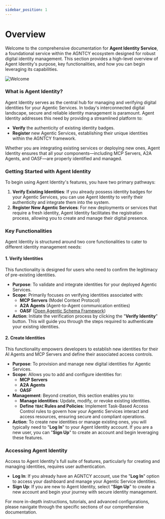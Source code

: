 ```yaml
---
sidebar_position: 1
---
```


# Overview

Welcome to the comprehensive documentation for **Agent Identity Service**, a foundational service within the AGNTCY ecosystem designed for robust digital identity management. This section provides a high-level overview of Agent Identity's purpose, key functionalities, and how you can begin leveraging its capabilities.

![Welcome](/img/overview.png)

### What is Agent Identity?

Agent Identity serves as the central hub for managing and verifying digital identities for your Agentic Services. In today's interconnected digital landscape, secure and reliable identity management is paramount. Agent Identity addresses this need by providing a streamlined platform to:

- **Verify** the authenticity of existing identity badges.
- **Register** new Agentic Services, establishing their unique identities within the AGNTCY framework.

Whether you are integrating existing services or deploying new ones, Agent Identity ensures that all your components—including MCP Servers, A2A Agents, and OASF—are properly identified and managed.

### Getting Started with Agent Identity

To begin using Agent Identity's features, you have two primary pathways:

1.  **Verify Existing Identities**: If you already possess identity badges for your Agentic Services, you can use Agent Identity to verify their authenticity and integrate them into the system.
2.  **Register New Agentic Services**: For new deployments or services that require a fresh identity, Agent Identity facilitates the registration process, allowing you to create and manage their digital presence.

### Key Functionalities

Agent Identity is structured around two core functionalities to cater to different identity management needs:

#### 1. Verify Identities

This functionality is designed for users who need to confirm the legitimacy of pre-existing identities.

- **Purpose**: To validate and integrate identities for your deployed Agentic Services.
- **Scope**: Primarily focuses on verifying identities associated with:
  - **MCP Servers** (Model Context Protocol)
  - **A2A Agents** (Agent-to-Agent communication entities)
  - **OASF** ([Open Agentic Schema Framework](https://github.com/agntcy/oasf))
- **Action**: Initiate the verification process by clicking the "**Verify Identity**" button. This will guide you through the steps required to authenticate your existing identities.

#### 2. Create Identities

This functionality empowers developers to establish new identities for their AI Agents and MCP Servers and define their associated access controls.

- **Purpose**: To provision and manage new digital identities for Agentic Services.
- **Scope**: Allows you to add and configure identities for:
  - **MCP Servers**
  - **A2A Agents**
  - **OASF**
- **Management**: Beyond creation, this section enables you to:
  - **Manage identities**: Update, modify, or revoke existing identities.
  - **Define `TBAC` Rules and Policies**: Implement Task-Based Access Control rules to govern how your Agentic Services interact and access resources, ensuring secure and compliant operations.
- **Action**: To create new identities or manage existing ones, you will typically need to "**Log In**" to your Agent Identity account. If you are a new user, you can "**Sign Up**" to create an account and begin leveraging these features.

### Accessing Agent Identity

Access to Agent Identity's full suite of features, particularly for creating and managing identities, requires user authentication.

- **Log In**: If you already have an AGNTCY account, use the "**Log In**" option to access your dashboard and manage your Agentic Service identities.
- **Sign Up**: If you are new to Agent Identity, select "**Sign Up**" to create a new account and begin your journey with secure identity management.

For more in-depth instructions, tutorials, and advanced configurations, please navigate through the specific sections of our comprehensive documentation.
